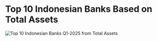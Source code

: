 # Top 10 Indonesian Banks Based on Total Assets
![Top 10 Indonesian Banks Q1-2025 from Total Assets](https://github.com/user-attachments/assets/e4aed063-c122-4ea0-8f33-bc761384c9bd)
